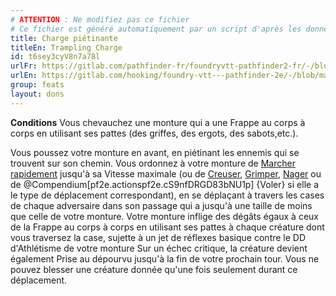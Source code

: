 ```yaml
---
# ATTENTION : Ne modifiez pas ce fichier
# Ce fichier est généré automatiquement par un script d'après les données du module Foundry VTT officiel et de sa traduction
title: Charge piétinante
titleEn: Trampling Charge
id: t6sey3cyV8n7a78l
urlFr: https://gitlab.com/pathfinder-fr/foundryvtt-pathfinder2-fr/-/blob/master/data/feats/t6sey3cyV8n7a78l.htm
urlEn: https://gitlab.com/hooking/foundry-vtt---pathfinder-2e/-/blob/master/packs/data/feats.db/trampling-charge.json
group: feats
layout: dons
---
```

**Conditions** Vous chevauchez une monture qui a une Frappe au corps à corps en utilisant ses pattes (des griffes, des ergots, des sabots,etc.).

Vous poussez votre monture en avant, en piétinant les ennemis qui se trouvent sur son chemin. Vous ordonnez à votre monture de [Marcher rapidement](../actions/marcher-rapidement.md) jusqu'à sa Vitesse maximale (ou de [Creuser](../actions/creuser.md), [Grimper](../actions/escalader.md),  [Nager](../actions/nager.md) ou de @Compendium[pf2e.actionspf2e.cS9nfDRGD83bNU1p] {Voler} si elle a le type de déplacement correspondant), en se déplaçant à travers les cases de chaque adversaire dans son passage qui a jusqu'à une taille de moins que celle de votre monture. Votre monture inflige des dégâts égaux à ceux de la Frappe au corps à corps en utilisant ses pattes à chaque créature dont vous traversez la case, sujette à un jet de réflexes basique contre le DD d'Athlétisme de votre monture Sur un échec critique, la créature devient également Prise au dépourvu jusqu'à la fin de votre prochain tour. Vous ne pouvez blesser une créature donnée qu'une fois seulement durant ce déplacement.


